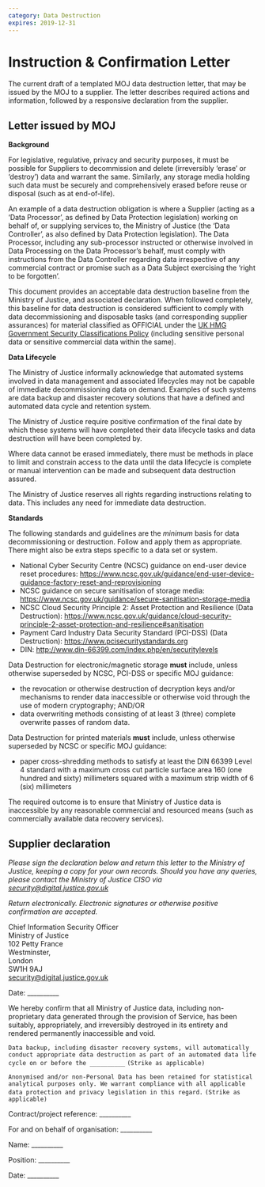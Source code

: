 ```yaml
---
category: Data Destruction
expires: 2019-12-31
---
```

# Instruction & Confirmation Letter

The current draft of a templated MOJ data destruction letter, that may be issued by the MOJ to a supplier. The letter describes required actions and information, followed by a responsive declaration from the supplier.

## Letter issued by MOJ

**Background**

For legislative, regulative, privacy and security purposes, it must be possible for Suppliers to decommission and delete (irreversibly ‘erase’ or ‘destroy’) data and warrant the same. Similarly, any storage media holding such data must be securely and comprehensively erased before reuse or disposal (such as at end-of-life).

An example of a data destruction obligation is where a Supplier (acting as a ‘Data Processor’, as defined by Data Protection legislation) working on behalf of, or supplying services to, the Ministry of Justice (the ‘Data Controller’, as also defined by Data Protection legislation). The Data Processor, including any sub-processor instructed or otherwise involved in Data Processing on the Data Processor’s behalf, must comply with instructions from the Data Controller regarding data irrespective of any commercial contract or promise such as a Data Subject exercising the ‘right to be forgotten’.

This document provides an acceptable data destruction baseline from the Ministry of Justice, and associated declaration. When followed completely, this baseline for data destruction is considered sufficient to comply with data decommissioning and disposable tasks (and corresponding supplier assurances) for material classified as OFFICIAL under the [UK HMG Government Security Classifications Policy](https://www.gov.uk/government/publications/government-security-classifications) (including sensitive personal data or sensitive commercial data within the same).

**Data Lifecycle**

The Ministry of Justice informally acknowledge that automated systems involved in data management and associated lifecycles may not be capable of immediate decommissioning data on demand. Examples of such systems are data backup and disaster recovery solutions that have a defined and automated data cycle and retention system.

The Ministry of Justice require positive confirmation of the final date by which these systems will have completed their data lifecycle tasks and data destruction will have been completed by.

Where data cannot be erased immediately, there must be methods in place to limit and constrain access to the data until the data lifecycle is complete or manual intervention can be made and subsequent data destruction assured.

The Ministry of Justice reserves all rights regarding instructions relating to data. This includes any need for immediate data destruction.

**Standards**

The following standards and guidelines are the *minimum* basis for data decommissioning or destruction. Follow and apply them as appropriate. There might also be extra steps specific to a data set or system.

- National Cyber Security Centre (NCSC) guidance on end-user device reset procedures: <https://www.ncsc.gov.uk/guidance/end-user-device-guidance-factory-reset-and-reprovisioning>
- NCSC guidance on secure sanitisation of storage media: <https://www.ncsc.gov.uk/guidance/secure-sanitisation-storage-media>
- NCSC Cloud Security Principle 2: Asset Protection and Resilience (Data Destruction): <https://www.ncsc.gov.uk/guidance/cloud-security-principle-2-asset-protection-and-resilience#sanitisation>
- Payment Card Industry Data Security Standard (PCI-DSS) (Data Destruction): <https://www.pcisecuritystandards.org>
- DIN: <http://www.din-66399.com/index.php/en/securitylevels>

Data Destruction for electronic/magnetic storage **must** include, unless otherwise superseded by NCSC, PCI-DSS or specific MOJ guidance:

- the revocation or otherwise destruction of decryption keys and/or mechanisms to render data inaccessible or otherwise void through the use of modern cryptography; AND/OR
- data overwriting methods consisting of at least 3 (three) complete overwrite passes of random data.

Data Destruction for printed materials **must** include, unless otherwise superseded by NCSC or specific MOJ guidance:

- paper cross-shredding methods to satisfy at least the DIN 66399 Level
4 standard with a maximum cross cut particle surface area 160 (one
hundred and sixty) millimeters squared with a maximum strip width of
6 (six) millimeters

The required outcome is to ensure that Ministry of Justice data is inaccessible by any reasonable commercial and resourced means (such as commercially available data recovery services).

## Supplier declaration

*Please sign the declaration below and return this letter to the Ministry of Justice, keeping a copy for your own records. Should you have any queries, please contact the Ministry of Justice CISO via security@digital.justice.gov.uk*

*Return electronically. Electronic signatures or otherwise positive confirmation are accepted.*

Chief Information Security Officer<br>
Ministry of Justice<br>
102 Petty France<br>
Westminster,<br>
London<br>
SW1H 9AJ<br>
security@digital.justice.gov.uk<br>

Date: __________

We hereby confirm that all Ministry of Justice data, including non-proprietary data generated through the provision of Service, has been suitably, appropriately, and irreversibly destroyed in its entirety and rendered permanently inaccessible and void.

``Data backup, including disaster recovery systems, will automatically conduct appropriate data destruction as part of an automated data life cycle on or before the __________`` `(Strike as applicable)`

``Anonymised and/or non-Personal Data has been retained for statistical analytical purposes only. We warrant compliance with all applicable data protection and privacy legislation in this regard.`` `(Strike as applicable)`

Contract/project reference: __________

For and on behalf of organisation: __________

Name: __________

Position: __________

Date: __________
